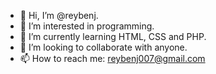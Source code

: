- 👋 Hi, I’m @reybenj.
- 👀 I’m interested in programming.
- 🌱 I’m currently learning HTML, CSS and PHP.
- 💞️ I’m looking to collaborate with anyone.
- 📫 How to reach me: reybenj007@gmail.com

<!---
reybenj/reybenj is a ✨ special ✨ repository because its `README.md` (this file) appears on your GitHub profile.
You can click the Preview link to take a look at your changes.
--->
